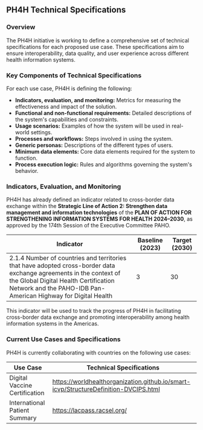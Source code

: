 ## PH4H Technical Specifications

### Overview
The PH4H initiative is working to define a comprehensive set of technical specifications for each proposed use case. These specifications aim to ensure interoperability, data quality, and user experience across different health information systems.

### Key Components of Technical Specifications
For each use case, PH4H is defining the following:

* **Indicators, evaluation, and monitoring:** Metrics for measuring the effectiveness and impact of the solution.
* **Functional and non-functional requirements:** Detailed descriptions of the system's capabilities and constraints.
* **Usage scenarios:** Examples of how the system will be used in real-world settings.
* **Processes and workflows:** Steps involved in using the system.
* **Generic personas:** Descriptions of the different types of users.
* **Minimum data elements:** Core data elements required for the system to function.
* **Process execution logic:** Rules and algorithms governing the system's behavior.

### Indicators, Evaluation, and Monitoring

PH4H has already defined an indicator related to cross-border data exchange within the **Strategic Line of Action 2: Strengthen data management and information technologies** of the <a ref="https://www.paho.org/en/documents/ce17415-plan-action-strengthening-information-systems-health-2024-2030">**PLAN OF ACTION FOR STRENGTHENING INFORMATION SYSTEMS FOR HEALTH 2024–2030**</a>, as approved by the 174th Session of the Executive Committee PAHO.

| Indicator | Baseline (2023) | Target (2030) |
|---|---|---|
| 2.1.4 Number of countries and territories that have adopted cross-border data exchange agreements in the context of the Global Digital Health Certification Network and the PAHO-IDB Pan-American Highway for Digital Health | 3 | 30 |

This indicator will be used to track the progress of PH4H in facilitating cross-border data exchange and promoting interoperability among health information systems in the Americas.

### Current Use Cases and Specifications
PH4H is currently collaborating with countries on the following use cases:

| Use Case | Technical Specifications |
|---|---|
| Digital Vaccine Certification | https://worldhealthorganization.github.io/smart-icvp/StructureDefinition-DVCIPS.html |
| International Patient Summary | https://lacpass.racsel.org/ |
